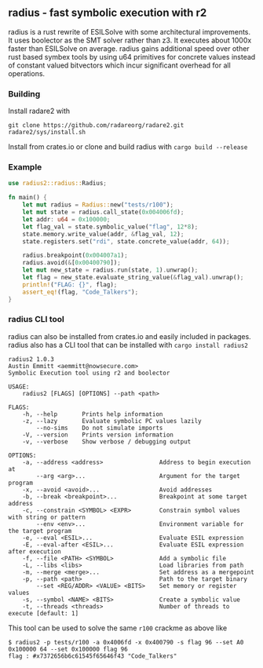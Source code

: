 ## radius - fast symbolic execution with r2

radius is a rust rewrite of ESILSolve with some architectural improvements. It uses boolector as the SMT solver rather than z3. It executes about 1000x faster than ESILSolve on average. radius gains additional speed over other rust based symbex tools by using u64 primitives for concrete values instead of constant valued bitvectors which incur significant overhead for all operations. 

### Building

Install radare2 with 
```
git clone https://github.com/radareorg/radare2.git
radare2/sys/install.sh 
```

Install from crates.io or clone and build radius with `cargo build --release`

### Example

```rust
use radius2::radius::Radius;

fn main() {
    let mut radius = Radius::new("tests/r100");
    let mut state = radius.call_state(0x004006fd);
    let addr: u64 = 0x100000;
    let flag_val = state.symbolic_value("flag", 12*8);
    state.memory.write_value(addr, &flag_val, 12);
    state.registers.set("rdi", state.concrete_value(addr, 64));

    radius.breakpoint(0x004007a1);
    radius.avoid(&[0x00400790]);
    let mut new_state = radius.run(state, 1).unwrap();
    let flag = new_state.evaluate_string_value(&flag_val).unwrap();
    println!("FLAG: {}", flag);
    assert_eq!(flag, "Code_Talkers");
}
```

### radius CLI tool

radius can also be installed from crates.io and easily included in packages. radius also has a CLI tool that can be installed with `cargo install radius2`

```
radius2 1.0.3
Austin Emmitt <aemmitt@nowsecure.com>
Symbolic Execution tool using r2 and boolector

USAGE:
    radius2 [FLAGS] [OPTIONS] --path <path>

FLAGS:
    -h, --help       Prints help information
    -z, --lazy       Evaluate symbolic PC values lazily
        --no-sims    Do not simulate imports
    -V, --version    Prints version information
    -v, --verbose    Show verbose / debugging output

OPTIONS:
    -a, --address <address>                Address to begin execution at
        --arg <arg>...                     Argument for the target program
    -x, --avoid <avoid>...                 Avoid addresses
    -b, --break <breakpoint>...            Breakpoint at some target address
    -c, --constrain <SYMBOL> <EXPR>        Constrain symbol values with string or pattern
        --env <env>...                     Environment variable for the target program
    -e, --eval <ESIL>...                   Evaluate ESIL expression
    -E, --eval-after <ESIL>...             Evaluate ESIL expression after execution
    -f, --file <PATH> <SYMBOL>             Add a symbolic file
    -L, --libs <libs>                      Load libraries from path
    -m, --merge <merge>...                 Set address as a mergepoint
    -p, --path <path>                      Path to the target binary
        --set <REG/ADDR> <VALUE> <BITS>    Set memory or register values
    -s, --symbol <NAME> <BITS>             Create a symbolic value
    -t, --threads <threads>                Number of threads to execute [default: 1]
```

This tool can be used to solve the same `r100` crackme as above like 

```
$ radius2 -p tests/r100 -a 0x4006fd -x 0x400790 -s flag 96 --set A0 0x100000 64 --set 0x100000 flag 96
flag : #x7372656b6c61545f65646f43 "Code_Talkers"
```